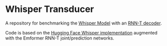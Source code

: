# Whisper Transducer

A repository for benchmarking the [Whisper Model](https://arxiv.org/abs/2212.04356) with an [RNN-T decoder](https://arxiv.org/pdf/2002.02562.pdf).

Code is based on the [Hugging Face Whisper implementation](https://github.com/huggingface/transformers/blob/main/src/transformers/models/whisper/modeling_whisper.py) augmented with the Emformer RNN-T joint/prediction networks.